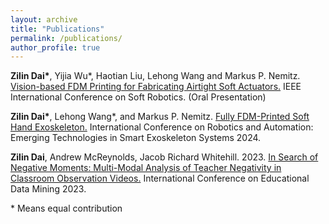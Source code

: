 ```yaml
---
layout: archive
title: "Publications"
permalink: /publications/
author_profile: true
---
```


<!-- {% if author.googlescholar %}
  You can also find my articles on <u><a href="{{author.googlescholar}}">my Google Scholar profile</a>.</u>
{% endif %}

{% include base_path %}

{% for post in site.publications reversed %}
  {% include archive-single.html %}
{% endfor %} -->

<!-- # Research -->


**Zilin Dai\***, Yijia Wu\*, Haotian Liu, Lehong Wang and Markus P. Nemitz. [Vision-based FDM Printing for Fabricating Airtight Soft Actuators.](https://arxiv.org/abs/2312.01135) IEEE International Conference on Soft Robotics. (Oral Presentation)

**Zilin Dai\***, Lehong Wang\*, and Markus P. Nemitz. [Fully FDM-Printed Soft Hand Exoskeleton.]("../files/ICRA_Poster.pdf") International Conference on Robotics and Automation: Emerging Technologies in Smart Exoskeleton Systems 2024.

**Zilin Dai**, Andrew McReynolds, Jacob Richard Whitehill. 2023. [In Search of Negative Moments: Multi-Modal Analysis of Teacher Negativity in Classroom Observation Videos.](https://educationaldatamining.org/EDM2023/proceedings/2023.EDM-short-papers.26/2023.EDM-short-papers.26.pdf) International Conference on Educational Data Mining 2023.


\* Means equal contribution
